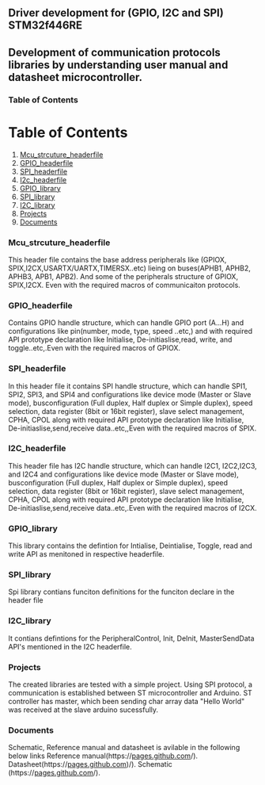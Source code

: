 ## Driver development for (GPIO, I2C and SPI) STM32f446RE
## Development of communication protocols libraries by understanding user manual and datasheet microcontroller.
### Table of Contents  
# Table of Contents
1. [Mcu_strcuture_headerfile](#example)
2. [GPIO_headerfile](#example2)
3. [SPI_headerfile](#third-example)
4. [I2c_headerfile](#fourth-example)
5. [GPIO_library](#fifth-example)
6. [SPI_library](#sixth-example)
7. [I2C_library](#seventh-example)
8. [Projects](#eighth-example)
9. [Documents](#nineth-example)

 <a name="headers"/>
 
### Mcu_strcuture_headerfile
This header file contains the base address peripherals like (GPIOX, SPIX,I2CX,USARTX/UARTX,TIMERSX..etc) lieing on buses(APHB1, APHB2, APHB3, APB1, APB2). And some of the peripherals structure of GPIOX, SPIX,I2CX. Even with the required macros of communicaiton protocols.
### GPIO_headerfile
Contains GPIO handle structure, which can handle GPIO port (A...H) and configurations like pin(number, mode, type, speed ..etc,) and  with required API  prototype declaration like Initialise, De-initiaslise,read, write, and toggle..etc,.Even with the required macros of GPIOX.
### SPI_headerfile
In this header file it contains SPI handle structure, which can handle SPI1, SPI2, SPI3, and SPI4 and configurations like device mode (Master or Slave mode), busconfiguration (Full duplex, Half duplex or Simple duplex), speed selection, data register (8bit or 16bit register), slave select management, CPHA, CPOL along with required API  prototype declaration like Initialise, De-initiaslise,send,receive data..etc,,Even with the required macros of SPIX.
### I2C_headerfile
This header file has I2C handle structure, which can handle I2C1, I2C2,I2C3, and I2C4 and configurations like device mode (Master or Slave mode), busconfiguration (Full duplex, Half duplex or Simple duplex), speed selection, data register (8bit or 16bit register), slave select management, CPHA, CPOL along with required API  prototype declaration like Initialise, De-initiaslise,send,receive data..etc,.Even with the required macros of I2CX.
### GPIO_library
This library contains the defintion for Intialise, Deintialise, Toggle, read and write API as menitoned in respective headerfile.
### SPI_library
Spi library contians funciton definitions for the funciton declare in the header file
### I2C_library
It contians defintions for the PeripheralControl, Init, DeInit, MasterSendData API's mentioned in the I2C headerfile.
### Projects
The created libraries are tested with a simple project.
Using SPI protocol, a communication is established between ST microcontroller and Arduino. ST controller has master, which been sending char array data "Hello World" was received at the slave arduino sucessfully.
### Documents
Schematic, Reference manual and datasheet is avilable in the following below links
Reference manual(https://[pages.github.com](https://www.st.com/resource/en/reference_manual/dm00135183-stm32f446xx-advanced-arm-based-32-bit-mcus-stmicroelectronics.pdf)/).
Datasheet(https://[pages.github.com](https://www.st.com/resource/en/datasheet/stm32f446re.pdf))/).
Schematic (https://[pages.github.com](https://www.st.com/en/evaluation-tools/nucleo-f446re.html#cad-resources)/).


